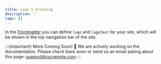 ```yaml
---
title: Logo & branding
description: ''
tags: []
---
```


In the [Frontmatter](oxa:Eh6WvY9NT46Ds4lE3OqJ/ZS5jFLjvnEdoTjlf1d7S 'Frontmatter') you can define `logo` and `logoText` for your site, which will be shown in the top navigation bar of the site.

:::{important} More Coming Soon! 🚧
We are actively working on the documentation. Please check back soon or send us an email asking about this page: [support@curvenote.com](mailto:support@curvenote.com)
:::
